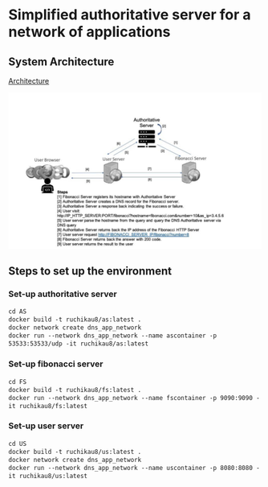 #  Simplified authoritative server for a network of applications

## System Architecture

[Architecture](IMAGES/architecture.png)

![Architecture](https://github.com/amateurPotato/dns_app/blob/main/IMAGES/architecture.png?raw=true)

## Steps to set up the environment

### Set-up authoritative server
```
cd AS
docker build -t ruchikau8/as:latest . 
docker network create dns_app_network
docker run --network dns_app_network --name ascontainer -p 53533:53533/udp -it ruchikau8/as:latest
```

### Set-up fibonacci server
```
cd FS
docker build -t ruchikau8/fs:latest . 
docker run --network dns_app_network --name fscontainer -p 9090:9090 -it ruchikau8/fs:latest
```

### Set-up user server
```
cd US
docker build -t ruchikau8/us:latest . 
docker network create dns_app_network
docker run --network dns_app_network --name uscontainer -p 8080:8080 -it ruchikau8/us:latest
```


